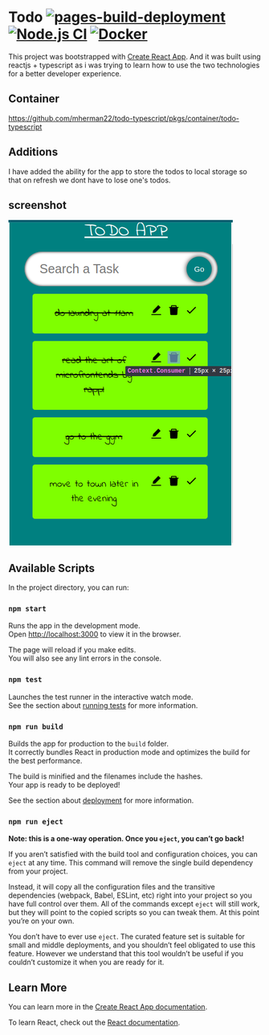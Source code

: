 # Todo [![pages-build-deployment](https://github.com/mherman22/todo-typescript/actions/workflows/pages/pages-build-deployment/badge.svg)](https://github.com/mherman22/todo-typescript/actions/workflows/pages/pages-build-deployment) [![Node.js CI](https://github.com/mherman22/todo-typescript/actions/workflows/node.js.yml/badge.svg)](https://github.com/mherman22/todo-typescript/actions/workflows/node.js.yml) [![Docker](https://github.com/mherman22/todo-typescript/actions/workflows/docker-publish.yml/badge.svg)](https://github.com/mherman22/todo-typescript/actions/workflows/docker-publish.yml)

This project was bootstrapped with [Create React App](https://github.com/facebook/create-react-app). And it was built using reactjs + typescript as i was trying to learn how to use the two technologies for a better developer experience.

## Container
https://github.com/mherman22/todo-typescript/pkgs/container/todo-typescript

## Additions
I have added the ability for the app to store the todos to local storage so that on refresh we dont have to lose one's todos.

## screenshot

![screenshot](public/todo.png)
## Available Scripts

In the project directory, you can run:

### `npm start`

Runs the app in the development mode.\
Open [http://localhost:3000](http://localhost:3000) to view it in the browser.

The page will reload if you make edits.\
You will also see any lint errors in the console.

### `npm test`

Launches the test runner in the interactive watch mode.\
See the section about [running tests](https://facebook.github.io/create-react-app/docs/running-tests) for more information.

### `npm run build`

Builds the app for production to the `build` folder.\
It correctly bundles React in production mode and optimizes the build for the best performance.

The build is minified and the filenames include the hashes.\
Your app is ready to be deployed!

See the section about [deployment](https://facebook.github.io/create-react-app/docs/deployment) for more information.

### `npm run eject`

**Note: this is a one-way operation. Once you `eject`, you can’t go back!**

If you aren’t satisfied with the build tool and configuration choices, you can `eject` at any time. This command will remove the single build dependency from your project.

Instead, it will copy all the configuration files and the transitive dependencies (webpack, Babel, ESLint, etc) right into your project so you have full control over them. All of the commands except `eject` will still work, but they will point to the copied scripts so you can tweak them. At this point you’re on your own.

You don’t have to ever use `eject`. The curated feature set is suitable for small and middle deployments, and you shouldn’t feel obligated to use this feature. However we understand that this tool wouldn’t be useful if you couldn’t customize it when you are ready for it.

## Learn More

You can learn more in the [Create React App documentation](https://facebook.github.io/create-react-app/docs/getting-started).

To learn React, check out the [React documentation](https://reactjs.org/).
